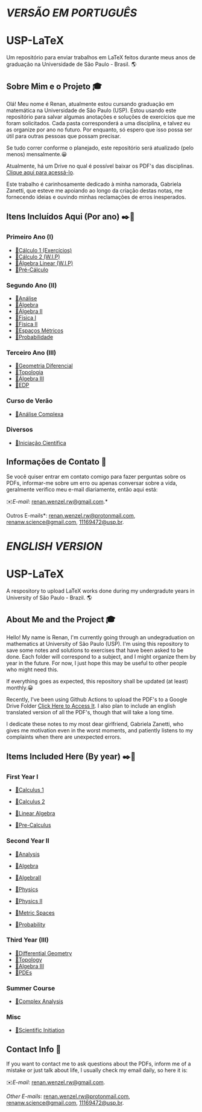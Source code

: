 # **_VERSÃO EM PORTUGUÊS_**

# USP-LaTeX

Um repositório para enviar trabalhos em LaTeX feitos durante meus anos de graduação na Universidade de São Paulo - Brasil. 🌎

## Sobre Mim e o Projeto 🎓

Olá! Meu nome é Renan, atualmente estou cursando graduação em matemática na Universidade de São Paulo (USP). Estou usando este repositório para salvar algumas anotações e soluções de exercícios que me foram solicitados. Cada pasta corresponderá a uma disciplina, e talvez eu as organize por ano no futuro. Por enquanto, só espero que isso possa ser útil para outras pessoas que possam precisar.

Se tudo correr conforme o planejado, este repositório será atualizado (pelo menos) mensalmente.😀

Atualmente, há um Drive no qual é possível baixar os PDF's das disciplinas. [Clique aqui para acessá-lo](https://drive.google.com/drive/u/2/folders/1aS3fF7XhO1DM_PM8ZS4mqTBwxi8FWGoc).

Este trabalho é carinhosamente dedicado à minha namorada, Gabriela Zanetti, que esteve me apoiando ao longo da criação destas notas, me fornecendo ideias e ouvindo minhas reclamações de erros inesperados.

## Itens Incluídos Aqui (Por ano) ✒️📜

### Primeiro Ano (Ⅰ)

- [🚀Cálculo 1 (Exercícios)](https://github.com/RenanLeznew/USP-LaTeX/tree/master/Calculus1)
- [🚀Cálculo 2 (W.I.P)](https://github.com/RenanLeznew/USP-LaTeX/tree/master/Calculus2)
- [🚀Álgebra Linear (W.I.P)](https://github.com/RenanLeznew/USP-LaTeX/tree/master/LinearAlgebra)
- [🚀Pré-Cálculo](https://github.com/RenanLeznew/USP-LaTeX/tree/master/PreCalculus)

### Segundo Ano (Ⅱ)

- [🚀Análise](https://github.com/RenanLeznew/USP-LaTeX/tree/master/Analysis)
- [🚀Álgebra](https://github.com/RenanLeznew/USP-LaTeX/tree/master/Algebra)
- [🚀Álgebra II](https://github.com/RenanLeznew/USP-LaTeX/tree/master/AlgebraII)
- [🚀Física I](https://github.com/RenanLeznew/USP-LaTeX/tree/master/PhysicsI)
- [🚀Física II](https://github.com/RenanLeznew/USP-LaTeX/tree/master/PhysicII)
- [🚀Espaços Métricos](https://github.com/RenanLeznew/USP-LaTeX/tree/master/MetricSpaces)
- [🚀Probabilidade](https://github.com/RenanLeznew/USP-LaTeX/tree/master/Probability)

### Terceiro Ano (III)

- [🚀Geometria Diferencial](https://github.com/RenanLeznew/USP-LaTeX/tree/master/DifferentialGeometry)
- [🚀Topologia](https://github.com/RenanLeznew/USP-LaTeX/tree/master/Topology)
- [🚀Álgebra III](https://github.com/RenanLeznew/USP-LaTeX/tree/master/AlgebraIII)
- [🚀EDP](https://github.com/RenanLeznew/USP-LaTeX/tree/master/PDE)

### Curso de Verão

- [🚀Análise Complexa](https://github.com/RenanLeznew/USP-LaTeX/tree/master/ComplexAnalysis)

### Diversos

- [🚀Iniciação Científica](https://github.com/RenanLeznew/USP-LaTeX/tree/master/SciInit)

## Informações de Contato 📨

Se você quiser entrar em contato comigo para fazer perguntas sobre os PDFs, informar-me sobre um erro ou apenas conversar sobre a vida, geralmente verifico meu e-mail diariamente, então aqui está:

✉️*E-mail*: renan.wenzel.rw@gmail.com.*

Outros E-mails\*: renan.wenzel.rw@protonmail.com, renanw.science@gmail.com, 11169472@usp.br.

# **_ENGLISH VERSION_**

# USP-LaTeX

A respository to upload LaTeX works done during my undergradute years in University of São Paulo - Brazil. 🌎

## About Me and the Project 🎓

Hello! My name is Renan, I'm currently going through an undegraduation on mathematics at University of São Paulo (USP). I'm using this repository to save some notes and solutions to exercises that have been asked to be done. Each folder will correspond to a subject, and I might organize them by year in the future. For now, I just hope this may be useful to other people who might need this.

If everything goes as expected, this repository shall be updated (at least) monthly.😀

Recently, I've been using Github Actions to upload the PDF's to a Google Drive Folder [Click Here to Access It](https://drive.google.com/drive/u/2/folders/1aS3fF7XhO1DM_PM8ZS4mqTBwxi8FWGoc).
I also plan to include an english translated version of all the PDF's, though that will take a long time.

I dedicate these notes to my most dear girlfriend, Gabriela Zanetti, who gives me motivation even in the worst moments, and patiently listens to my complaints when there are unexpected errors.

## Items Included Here (By year) ✒️📜

### First Year Ⅰ

- [🚀Calculus 1](https://github.com/RenanLeznew/USP-LaTeX/tree/master/Calculus1)

- [🚀Calculus 2](https://github.com/RenanLeznew/USP-LaTeX/tree/master/Calculus2)

- [🚀Linear Algebra](https://github.com/RenanLeznew/USP-LaTeX/tree/master/LinearAlgebra)

- [🚀Pre-Calculus](https://github.com/RenanLeznew/USP-LaTeX/tree/master/PreCalculus)

### Second Year Ⅱ

- [🚀Analysis](https://github.com/RenanLeznew/USP-LaTeX/tree/master/Analysis)

- [🚀Algebra](https://github.com/RenanLeznew/USP-LaTeX/tree/master/Algebra)

- [🚀AlgebraII](https://github.com/RenanLeznew/USP-LaTeX/tree/master/AlgebraII)

- [🚀Physics](https://github.com/RenanLeznew/USP-LaTeX/tree/master/PhysicsI)

- [🚀Physics II](https://github.com/RenanLeznew/USP-LaTeX/tree/master/PhysicsII)

- [🚀Metric Spaces](https://github.com/RenanLeznew/USP-LaTeX/tree/master/MetricSpaces)

- [🚀Probability](https://github.com/RenanLeznew/USP-LaTeX/tree/master/Probability)

### Third Year (III)

- [🚀Differential Geometry](https://github.com/RenanLeznew/USP-LaTeX/tree/master/DifferentialGeometry)
- [🚀Topology](https://github.com/RenanLeznew/USP-LaTeX/tree/master/Topology)
- [🚀Algebra III](https://github.com/RenanLeznew/USP-LaTeX/tree/master/AlgebraIII)
- [🚀PDEs](https://github.com/RenanLeznew/USP-LaTeX/tree/master/PDE)

### Summer Course

- [🚀Complex Analysis](https://github.com/RenanLeznew/USP-LaTeX/tree/master/ComplexAnalysis)

### Misc

- [🚀Scientific Initiation](https://github.com/RenanLeznew/USP-LaTeX/tree/master/SciInit)

## Contact Info 📨

If you want to contact me to ask questions about the PDFs, inform me of a mistake or just talk about life, I usually check my email daily, so here it is:

✉️*E-mail*: renan.wenzel.rw@gmail.com.

_Other E-mails_: renan.wenzel.rw@protonmail.com, renanw.science@gmail.com, 11169472@usp.br.
